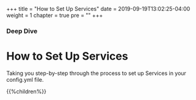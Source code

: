 +++
title = "How to Set Up Services"
date = 2019-09-19T13:02:25-04:00
weight = 1
chapter = true
pre = "<b></b>"
+++

### Deep Dive

# How to Set Up Services

Taking you step-by-step through the process to set up Services in your config.yml file.

{{%children%}}
